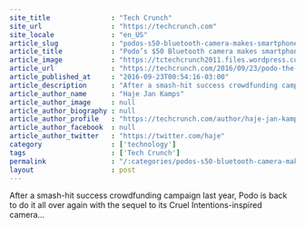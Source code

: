 ```yaml
---
site_title               : "Tech Crunch"
site_url                 : "https://techcrunch.com"
site_locale              : "en_US"
article_slug             : "podos-s50-bluetooth-camera-makes-smartphone-photography-fun-again"
article_title            : "Podo’s $50 Bluetooth camera makes smartphone photography fun again"
article_image            : "https://tctechcrunch2011.files.wordpress.com/2016/09/screen-shot-2016-09-23-at-9-32-48-am.png?w=764&h=400&crop=1"
article_url              : "https://techcrunch.com/2016/09/23/podo-the-sequel/"
article_published_at     : "2016-09-23T00:54:16-03:00"
article_description      : "After a smash-hit success crowdfunding campaign last year, Podo is back to do it all over again with the sequel to its Cruel Intentions-inspired camera..."
article_author_name      : "Haje Jan Kamps"
article_author_image     : null
article_author_biography : null
article_author_profile   : "https://techcrunch.com/author/haje-jan-kamps/"
article_author_facebook  : null
article_author_twitter   : "https://twitter.com/haje"
category                 : ['technology']
tags                     : ['Tech Crunch']
permalink                : "/:categories/podos-s50-bluetooth-camera-makes-smartphone-photography-fun-again/"
layout                   : post
---
```


After a smash-hit success crowdfunding campaign last year, Podo is back to do it all over again with the sequel to its Cruel Intentions-inspired camera...

